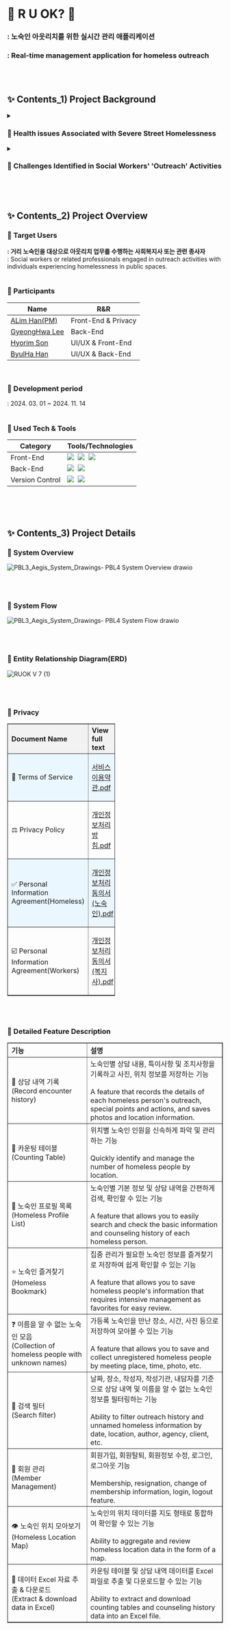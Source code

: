 # 🙋 R U OK? 🙋
<h3>: 노숙인 아웃리치를 위한 실시간 관리 애플리케이션 </br></h3>
<h3>: Real-time management application for homeless outreach</h3>

<br><br><h2>✨ Contents_1) Project Background </h2>
<details><summary><h3>👣 Health issues Associated with Severe Street Homelessness</h3></summary>

![스크린샷 2024-11-16 222708](https://github.com/user-attachments/assets/9ad6ddcc-13bb-4248-b73e-6ad277950455)



<h4>ㅤ2021년 보건복지부 조사 결과에 따르면, 전국 거리 노숙인 수 1600명 중 과반수 이상이 5년 이상 장기 거리 노숙인에 속합니다. 거리 노숙인의 경우 높은 유병률에 비해 저조한 병원 방문률을 보이고 있어, 건강 문제와 관련한 지속적인 지원이 필요한 상황입니다.
</br></br></br>
A 2021 Department of Health and Human Services survey revealed that the majority of the 1,600 individuals experiencing street homelessness nationwide have been doing so for five years or more. Despite the high prevalence of this issue, the street homeless population has low rates of healthcare visits, indicating a need for ongoing support for health issues.
</h4><br><hr><br></details><details><summary><h3>👣 Challenges Identified in Social Workers' 'Outreach' Activities</h3></summary>

![스크린샷 2024-11-16 223048](https://github.com/user-attachments/assets/d7846590-37a6-47e2-acd8-f38e77707be5)


</br><h4>ㅤ이러한 상황에서 아웃리치 업무를 통합 및 관리할 수 있는 서비스의 부재로 인하여, 구두 또는 메신저 앱, 수기 기록 등으로 업무 내용을 기록 및 전달하는 상황에서 아웃리치 업무를 보조 및 효율화할 수 있는 서비스의 필요성을 느껴 본 서비스를 개발하였습니다.</br></br></br>
In light of the unavailability of a service capable of integrating and managing outreach work, we recognized the need to develop a service that can assist and streamline this process in situations where outreach work is recorded and delivered orally, through messenger apps, handwritten records, and other formats.</h4></br><hr></details>

<br><br><h2>✨ Contents_2) Project Overview </h2>
<h3>👣 Target Users</h3>
<b>: 거리 노숙인을 대상으로 아웃리치 업무를 수행하는 사회복지사 또는 관련 종사자</b></br>
: Social workers or related professionals engaged in outreach activities with individuals experiencing homelessness in public spaces.</h3></br></br>

<h3>👣 Participants</h3>
<table>
  <thead>
    <tr>
      <th>Name</th>
      <th>R&R</th>
    </tr>
  </thead>
  <tbody>
    <tr>
      <td><a href="https://github.com/alimhanhan">ALim Han(PM)</a></td>
      <td>Front-End & Privacy</td>
    </tr>
    <tr>
      <td><a href="https://github.com/GyeongHwa">GyeongHwa Lee</a></td>
      <td>Back-End</td>
    </tr>
    <tr>
      <td><a href="https://github.com/coderrim">Hyorim Son</a></td>
      <td>UI/UX & Front-End</td>
    </tr>
    <tr>
      <td><a href="https://github.com/Hanbyulha">ByulHa Han</a></td>
      <td>UI/UX & Back-End</td>
    </tr>
  </tbody>
</table></br>

<h3>👣 Development period</h3>
: 2024. 03. 01 ~ 2024. 11. 14 </br></br>

<h3>👣 Used Tech & Tools</h3>
<table>
  <thead>
    <tr>
      <th>Category</th>
      <th>Tools/Technologies</th>
    </tr>
  </thead>
  <tbody>
    <tr>
      <td>Front-End</td>
      <td><img src="https://img.shields.io/badge/Android Studio-3DDC84?style=flat-square&logo=Android Studio&logoColor=white"/></a>&nbsp
 <img src="https://img.shields.io/badge/Kotlin-7F52FF?style=flat-square&logo=Kotlin&logoColor=white"/></a>&nbsp
 <img src="https://img.shields.io/badge/AI•Naver API-03C75A?style=flat-square&logo=Naver&logoColor=white"/></a>&nbsp
</td>
    </tr>
    <tr>
      <td>Back-End</td>
      <td><img src="https://img.shields.io/badge/ERD Cloud-3693F3?style=flat-square&logo=icloud&logoColor=white"/></a>&nbsp
<img src="https://img.shields.io/badge/SQLite-003B57?style=flat-square&logo=SQLite&logoColor=white"/></a>&nbsp</td>
    </tr>
    <tr>
      <td>Version Control</td>
      <td><img src="https://img.shields.io/badge/Notion-000000?style=flat-square&logo=Notion&logoColor=white"/></a>&nbsp
  <img src="https://img.shields.io/badge/GitHub-181717?style=flat-square&logo=GitHub&logoColor=white"/></a>&nbsp</td>
    </tr>
  </tbody>
</table>
</br></br></br><h2>✨ Contents_3) Project Details </h2>
<h3>👣 System Overview</h3>

![PBL3_Aegis_System_Drawings- PBL4  System Overview drawio](https://github.com/user-attachments/assets/4d2320ca-cd0a-4c7b-9193-185d2a4dce9e)


</br></br>

<h3>👣 System Flow</h3>

![PBL3_Aegis_System_Drawings- PBL4  System Flow drawio](https://github.com/user-attachments/assets/44832617-1915-4c33-a7d2-1283ea9e735f)


</br></br>

<h3>👣 Entity Relationship Diagram(ERD)</h3>

![RUOK V 7 (1)](https://github.com/user-attachments/assets/a0cc12ab-e7e5-41c5-96a4-e0031a5a8971)


</br></br>

<h3>👣 Privacy</h3>

<table border="1" style="border-collapse: collapse; width: 50%; text-align: left;">
  <thead>
    <tr style="background-color: #f2f2f2;">
      <th>Document Name</th>
      <th>View full text</th>
    </tr>
  </thead>
  <tbody>
    <tr style="background-color: #eaf7ff;">
      <td>📢 Terms of Service</td>
      <td>

[서비스 이용약관.pdf](https://github.com/user-attachments/files/17789002/default.pdf) </td>
    </tr>
    <tr>
      <td>⚖️ Privacy Policy</td>
      <td>

[개인정보처리방침.pdf](https://github.com/user-attachments/files/17789001/default.pdf) </td>
    </tr>
    <tr style="background-color: #eaf7ff;">
      <td>✅ Personal Information Agreement(Homeless)</td>
      <td>
        
  [개인정보처리동의서(노숙인).pdf](https://github.com/user-attachments/files/17788998/default.pdf) </td>
    </tr>
    <tr>
      <td>☑️ Personal Information Agreement(Workers)</td>
      <td>

  [개인정보처리동의서(복지사).pdf](https://github.com/user-attachments/files/17788996/default.pdf) </td>
    </tr>
  </tbody>
</table>
</br></br>

<h3>👣 Detailed Feature Description</h3>
<table border="1" style="border-collapse: collapse; width: 100%; text-align: left;">
  <thead>
    <tr>
      <th>기능</th>
      <th>설명</th>
    </tr>
  </thead>
  <tbody>
    <tr>
      <td>📖 상담 내역 기록</br>(Record encounter history)</td>
      <td>노숙인별 상담 내용, 특이사항 및 조치사항을 기록하고 사진, 위치 정보를 저장하는 기능</br></br>
  A feature that records the details of each homeless person's outreach, special points and actions, and saves photos and location information.
</td>
    </tr>
    <tr>
      <td>🔢 카운팅 테이블</br>(Counting Table)</td>
      <td>위치별 노숙인 인원을 신속하게 파악 및 관리하는 기능</br></br>Quickly identify and manage the number of homeless people by location.</td>
    </tr>
    <tr>
      <td>👨 노숙인 프로필 목록</br>(Homeless Profile List)</td>
      <td>노숙인별 기본 정보 및 상담 내역을 간편하게 검색, 확인할 수 있는 기능</br></br>A feature that allows you to easily search and check the basic information and counseling history of each homeless person.</td>
    </tr>
    <tr>
      <td>⭐ 노숙인 즐겨찾기</br>(Homeless Bookmark)</td>
      <td>집중 관리가 필요한 노숙인 정보를 즐겨찾기로 저장하여 쉽게 확인할 수 있는 기능</br></br>A feature that allows you to save homeless people's information that requires intensive management as favorites for easy review.
</td>
    </tr>
    <tr>
      <td>❓ 이름을 알 수 없는 노숙인 모음</br>(Collection of homeless people with unknown names)</td>
      <td>가등록 노숙인을 만난 장소, 시간, 사진 등으로 저장하여 모아볼 수 있는 기능</br></br>A feature that allows you to save and collect unregistered homeless people by meeting place, time, photo, etc.</td>
    </tr>
    <tr>
      <td>🔎 검색 필터</br>(Search filter)</td>
      <td>날짜, 장소, 작성자, 작성기관, 내담자를 기준으로 상담 내역 및 이름을 알 수 없는 노숙인 정보를 필터링하는 기능</br></br>Ability to filter outreach history and unnamed homeless information by date, location, author, agency, client, etc.</td>
    </tr>
    <tr>
      <td>👥 회원 관리</br>(Member Management)</td>
      <td>회원가입, 회원탈퇴, 회원정보 수정, 로그인, 로그아웃 기능</br></br>Membership, resignation, change of membership information, login, logout feature.</td>
    </tr>
    <tr>
      <td>👁️ 노숙인 위치 모아보기</br>(Homeless Location Map)</td>
      <td>노숙인의 위치 데이터를 지도 형태로 통합하여 확인할 수 있는 기능</br></br>Ability to aggregate and review homeless location data in the form of a map.</td>
    </tr>
    <tr>
      <td>📜 데이터 Excel 자료 추출 & 다운로드</br>(Extract & download data in Excel)</td>
      <td>카운팅 테이블 및 상담 내역 데이터를 Excel 파일로 추출 및 다운로드할 수 있는 기능</br></br>Ability to extract and download counting tables and counseling history data into an Excel file.</td>
    </tr>
  </tbody>
</table>
</br></br>


</br></br></br><h2>✨ Contents_4) Expected Outcomes</h2>

![스크린샷 2024-11-23 172141](https://github.com/user-attachments/assets/6f92464f-f581-4a67-be3a-ebad752d71cf)


</br><b>🟠 상담 내역 및 인원 카운팅 등 기능을 통해 업무 효율을 높여 복지사들의 업무 부담을 줄일 수 있습니다. </b></br>
: The incorporation of counseling history and headcounting features enables outreach workers to streamline their processes, enhancing their overall efficiency.</br></br>

<b>🟠 아웃리치를 진행 시 활용하기 편리한 모바일 애플리케이션 형태이며, 아웃리치와 카운팅 등 분리되었던 업무를 통합하여 관리할 수 있어, 업무 효율성을 높일 수 있습니다.</b></br>
: It is a mobile application that is straightforward to use in the field, and it integrates and manages previously separate tasks, such as outreach and counting, to enhance work efficiency.</br></br>

<b>🟠 통일된 업무 양식으로 가독성을 높이고, 상담내역 기록 및 정리 과정을 간소화할 수 있습니다.</b></br>
: Uniform business forms improve readability and simplify the process of recording and organizing consultation history.</br></br>

<b>🟠 기존에 메신저, 개인의 메모장이나 갤러리에 산재되어 있던 정보를 한곳에 저장하여 한눈에 볼 수 있으며, 필터링 및 검색 기능을 통해 원하는 기록 또는 사진을 빠르게 확인할 수 있습니다.</b></br>
: Information that was previously scattered across messengers, personal notepads, or galleries can now be stored in one place for an at-a-glance view, and filtering and search functions allow for rapid retrieval of the records or photos needed.

</br></br>

</br></br></br><h2>✨ Contents_5) Evolutionary Potential</h2>

![스크린샷 2024-11-23 172416](https://github.com/user-attachments/assets/41ceaf89-e443-451a-a7ab-cc5372909d76)


</br>
?

</br></br>
